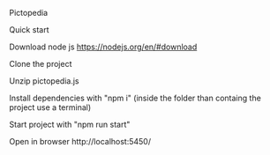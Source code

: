 Pictopedia

Quick start

Download node js https://nodejs.org/en/#download

Clone the project

Unzip pictopedia.js

Install dependencies with "npm i" (inside the folder than containg the project use a terminal)

Start project with "npm run start"

Open in browser http://localhost:5450/
